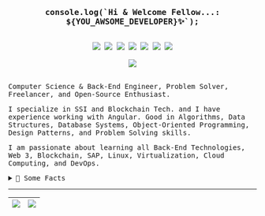 <!--
**kori2000/kori2000** is a ✨ _special_ ✨ repository because its `README.md` (this file) appears on your GitHub profile.
-->

<samp>
  <h3 align="center">console.log(`Hi & Welcome Fellow...: ${YOU_AWSOME_DEVELOPER}✨`);</h3>
  <div align="center">
    <br>
    <a href="https://www.linkedin.com/in/koraltan-kaynak"><img src="https://img.shields.io/badge/LinkedIn-0077B5?style=for-the-badge&logo=linkedin&logoColor=white" /></a>
    <a href="https://www.youtube.com/channel/UCtlmym5LM0titZhEnTuWdQw"><img src="https://img.shields.io/badge/YouTube-FF0000?style=for-the-badge&logo=youtube&logoColor=white" /></a>
    <a href="https://www.instagram.com/koraltan.de"><img src="https://img.shields.io/badge/Instagram-E4405F?style=for-the-badge&logo=instagram&logoColor=white" /></a>
    <a href="https://twitter.com/KoraltanKaynak"><img src="https://img.shields.io/badge/Twitter-1DA1F2?style=for-the-badge&logo=twitter&logoColor=white" /></a>
    <a href="https://soundcloud.com/kori2000"><img src="https://img.shields.io/badge/SoundCloud-FF3300?style=for-the-badge&logo=soundcloud&logoColor=white" /></a>
    <a href="https://t.me/koraltan"><img src="https://img.shields.io/badge/Telegram-2CA5E0?style=for-the-badge&logo=telegram&logoColor=white" /></a>
    <a href="mailto:koraltan.kaynak@gmail.com"><img src="https://img.shields.io/badge/Gmail-D14836?style=for-the-badge&logo=gmail&logoColor=white" /></a>
    <br>
    <br>
    <img src="https://user-images.githubusercontent.com/30118461/160831871-7b7f00dc-31a5-47c7-afe1-ce4cd6e4d547.gif" />
  </div>
</samp>
<br/>
<samp>
  <p>Computer Science & Back-End Engineer, Problem Solver, Freelancer, and Open-Source Enthusiast.</p>
  <p>I specialize in SSI and Blockchain Tech. and I have experience working with Angular. Good in Algorithms, Data Structures, Database Systems, Object-Oriented Programming, Design Patterns, and Problem Solving skills.</p>
  <p>I am passionate about learning all Back-End Technologies, Web 3, Blockchain, SAP, Linux, Virtualization, Cloud Computing, and DevOps.</p>
</samp>

<samp>
  <details>
    <summary>🍒 Some Facts</summary>
    <br>
    <p>🔭 I’m currently working on
      <ul>
        <li>WPA with Blockchain https://github.com/eat-me-bro </li>
      </ul>
    </p>
    <p>🌱 I’m currently learning:
      <ul>
        <li>Rust https://doc.rust-lang.org/book </li>
        <li>nodeJS https://nodejs.dev </li>
        <li>angular.io https://angular.io </li>
      </ul>
    </p>
    <p>👯 I’m looking to collaborate on
      <ul>
        <li>Blockchain Projects</li>
        <li>Machine Learning projects in Rust</li>
      </ul>
    </p>
    <p>💬 Ask me about
      <ul>
        <li>Blockchain</li>
        <li>Web 3, SAP, anything you want</li>
      </ul>
    </p>
    <p>⚡ Fun fact: Trying to become a filmmaker, somehow
      <ul>
        <li>koraltan.de https://koraltan.de</li>
      </ul>
    </p>
  </details>
</samp>

<hr>

<img src="https://github-readme-stats.vercel.app/api?username=kori2000&&show_icons=true&count_private=true&theme=github_dark">|<img src="https://github-readme-streak-stats.herokuapp.com/?user=kori2000&theme=blueberry_duo"/>
|---|---|
